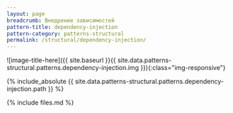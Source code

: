 ```yaml
---
layout: page
breadcrumb: Внедрение зависимостей
pattern-title: dependency-injection
pattern-category: patterns-structural
permalink: /structural/dependency-injection/
---
```

![image-title-here]({{ site.baseurl }}{{ site.data.patterns-structural.patterns.dependency-injection.img }}){:class="img-responsive"}

{% include_absolute {{ site.data.patterns-structural.patterns.dependency-injection.path }} %}

{% include files.md %}
